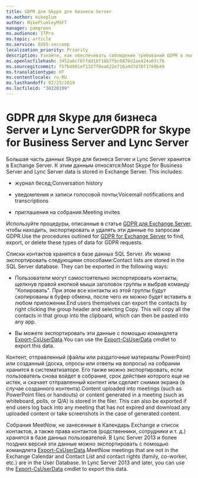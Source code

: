 ```yaml
---
title: GDPR для Skype для бизнеса Server
ms.author: mikeplum
author: MikePlumleyMSFT
manager: pamgreen
ms.audience: ITPro
ms.topic: article
ms.service: O365-seccomp
localization_priority: Priority
description: Узнайте, как обеспечивать соблюдение требований GDPR в локальном развертывании Skype для бизнеса Server и Lync Server.
ms.openlocfilehash: 3452a6cf6ffdd16f18b7fbc0876d2ae424a6fc76
ms.sourcegitcommit: f57b4001ef1327f0ea622e716a4d7d78f1769b49
ms.translationtype: HT
ms.contentlocale: ru-RU
ms.lasthandoff: 02/23/2019
ms.locfileid: "30220199"
---
```

# <a name="gdpr-for-skype-for-business-server-and-lync-server"></a><span data-ttu-id="bd821-103">GDPR для Skype для бизнеса Server и Lync Server</span><span class="sxs-lookup"><span data-stu-id="bd821-103">GDPR for Skype for Business Server and Lync Server</span></span>

<span data-ttu-id="bd821-p101">Большая часть данных Skype для бизнеса Server и Lync Server хранится в Exchange Server. К этим данным относятся:</span><span class="sxs-lookup"><span data-stu-id="bd821-p101">Most Skype for Business Server and Lync Server data is stored in Exchange Server. This includes:</span></span>

-   <span data-ttu-id="bd821-106">журнал бесед;</span><span class="sxs-lookup"><span data-stu-id="bd821-106">Conversation history</span></span>

-   <span data-ttu-id="bd821-107">уведомления и записи голосовой почты;</span><span class="sxs-lookup"><span data-stu-id="bd821-107">Voicemail notifications and transcriptions</span></span>

-   <span data-ttu-id="bd821-108">приглашения на собрания.</span><span class="sxs-lookup"><span data-stu-id="bd821-108">Meeting invites</span></span>

<span data-ttu-id="bd821-109">Используйте процедуры, описанные в статье [GDPR для Exchange Server](gdpr-for-exchange-server.md), чтобы находить, экспортировать и удалять эти данные по запросам GDPR.</span><span class="sxs-lookup"><span data-stu-id="bd821-109">Use the procedures outlined for [GDPR for Exchange Server](gdpr-for-exchange-server.md) to find, export, or delete these types of data for GDPR requests.</span></span>

<span data-ttu-id="bd821-p102">Списки контактов хранятся в базе данных SQL Server. Их можно экспортировать следующими способами:</span><span class="sxs-lookup"><span data-stu-id="bd821-p102">Contact lists are stored in the SQL Server database. They can be exported in the following ways:</span></span>

-   <span data-ttu-id="bd821-p103">Пользователи могут самостоятельно экспортировать контакты, щелкнув правой кнопкой мыши заголовок группы и выбрав команду "Копировать". При этом все контакты из этой группы будут скопированы в буфер обмена, после чего их можно будет вставить в любом приложении.</span><span class="sxs-lookup"><span data-stu-id="bd821-p103">End users themselves can export the contacts by right clicking the group header and selecting Copy. This will copy all the contacts in that group into the clipboard, which can then be pasted into any app.</span></span>

-   <span data-ttu-id="bd821-114">Вы можете экспортировать эти данные с помощью командлета [Export-CsUserData](https://docs.microsoft.com/ru-RU/powershell/module/skype/export-csuserdata).</span><span class="sxs-lookup"><span data-stu-id="bd821-114">You can use the [Export-CsUserData](https://docs.microsoft.com/ru-RU/powershell/module/skype/export-csuserdata) cmdlet to export this data.</span></span>

<span data-ttu-id="bd821-p104">Контент, отправленный (файлы или раздаточные материалы PowerPoint) или созданный (доска, опросы или ответы на вопросы) на собрании хранится в систематизаторе. Его также можно экспортировать, если пользователь снова войдет в собрание, срок действия которого еще не истек, и скачает отправленный контент или сделает снимки экрана (в случае созданного контента).</span><span class="sxs-lookup"><span data-stu-id="bd821-p104">Content uploaded into meetings (such as PowerPoint files or handouts) or content generated in a meeting (such as whiteboard, polls, or Q/A) is stored in the filer. This can also be exported if end users log back into any meeting that has not expired and download any uploaded content or take screenshots in the case of generated content.</span></span>

<span data-ttu-id="bd821-p105">Собрания MeetNow, не занесенные в Календарь Exchange и список контактов, а также права контактов (родственники, сотрудники и т. д.) хранятся в базе данных пользователей. В Lync Server 2013 и более поздних версий эти данные можно экспортировать с помощью командлета [Export-CsUserData](https://docs.microsoft.com/ru-RU/powershell/module/skype/export-csuserdata).</span><span class="sxs-lookup"><span data-stu-id="bd821-p105">MeetNow meetings that are not in the Exchange Calendar and Contact List and contact rights (family, co-worker, etc.) are in the User Database. In Lync Server 2013 and later, you can use the [Export-CsUserData](https://docs.microsoft.com/ru-RU/powershell/module/skype/export-csuserdata) cmdlet to export this data.</span></span>
